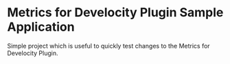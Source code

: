 # Metrics for Develocity Plugin Sample Application

Simple project which is useful to quickly test changes to the Metrics for Develocity Plugin.

